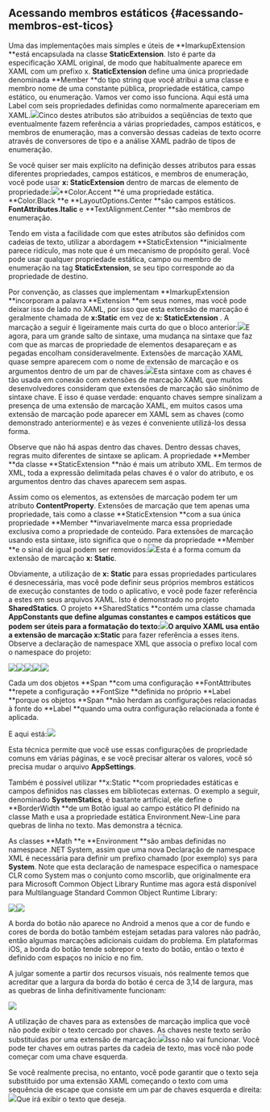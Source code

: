 ## Acessando membros estáticos {#acessando-membros-est-ticos}

Uma das implementações mais simples e úteis de **ImarkupExtension **está encapsulada na classe **StaticExtension**. Isto é parte da especificação XAML original, de modo que habitualmente aparece em XAML com um prefixo x. **StaticExtension** define uma única propriedade denominada **Member **do tipo string que você atribui a uma classe e membro nome de uma constante pública, propriedade estática, campo estático, ou enumeração. Vamos ver como isso funciona. Aqui está uma Label com seis propriedades definidas como normalmente apareceriam em XAML.![](/assets/09-01-labelxaml)Cinco destes atributos são atribuidos a seqüências de texto que eventualmente fazem referência a várias propriedades, campos estáticos, e membros de enumeração, mas a conversão dessas cadeias de texto ocorre através de conversores de tipo e a análise XAML padrão de tipos de enumeração.

Se você quiser ser mais explícito na definição desses atributos para essas diferentes propriedades, campos estáticos, e membros de enumeração, você pode usar **x: StaticExtension** dentro de marcas de elemento de propriedade:![](/assets/09-02-staticextention)**Color.Accent **é uma propriedade estática. **Color.Black **e **LayoutOptions.Center **são campos estáticos. **FontAttributes.Italic** e **TextAlignment.Center **são membros de enumeração.

Tendo em vista a facilidade com que estes atributos são definidos com cadeias de texto, utilizar a abordagem **StaticExtension **inicialmente parece ridículo, mas note que é um mecanismo de propósito geral. Você pode usar qualquer propriedade estática, campo ou membro de enumeração na tag **StaticExtension**, se seu tipo corresponde ao da propriedade de destino.

Por convenção, as classes que implementam **ImarkupExtension **incorporam a palavra **Extension **em seus nomes, mas você pode deixar isso de lado no XAML, por isso que esta extensão de marcação é geralmente chamada de **x:Static** em vez de **x: StaticExtension** . A marcação a seguir é ligeiramente mais curta do que o bloco anterior:![](/assets/10-03-static1)E agora, para um grande salto de sintaxe, uma mudança na sintaxe que faz com que as marcas de propriedade de elementos desapareçam e as pegadas encolham consideravelmente. Extensões de marcação XAML quase sempre aparecem com o nome de extensão de marcação e os argumentos dentro de um par de chaves:![](/assets/10-04-textxaml)Esta sintaxe com as chaves é tão usada em conexão com extensões de marcação XAML que muitos desenvolvedores consideram que extensões de marcação são sinônimo de sintaxe chave. E isso é quase verdade: enquanto chaves sempre sinalizam a presença de uma extensão de marcação XAML, em muitos casos uma extensão de marcação pode aparecer em XAML sem as chaves \(como demonstrado anteriormente\) e às vezes é conveniente utilizá-los dessa forma.

Observe que não há aspas dentro das chaves. Dentro dessas chaves, regras muito diferentes de sintaxe se aplicam. A propriedade **Member **da classe **StaticExtension **não é mais um atributo XML. Em termos de XML, toda a expressão delimitada pelas chaves é o valor do atributo, e os argumentos dentro das chaves aparecem sem aspas.

Assim como os elementos, as extensões de marcação podem ter um atributo **ContentProperty**. Extensões de marcação que tem apenas uma propriedade, tais como a classe **StaticExtension **com a sua única propriedade **Member **invariavelmente marca essa propriedade exclusiva como a propriedade de conteúdo. Para extensões de marcação usando esta sintaxe, isto significa que o nome da propriedade **Member **e o sinal de igual podem ser removidos:![](/assets/10-05-removemember)Esta é a forma comum da extensão de marcação **x: Static**.

Obviamente, a utilização de **x: Static** para essas propriedades particulares é desnecessária, mas você pode definir seus próprios membros estáticos de execução constantes de todo o aplicativo, e você pode fazer referência a estes em seus arquivos XAML. Isto é demonstrado no projeto **SharedStatics**. O projeto **SharedStatics **contém uma classe chamada **AppConstants **que define algumas constantes e campos estáticos que podem ser úteis para a formatação do texto:![](/assets/10-06-sharedstatucs)O arquivo XAML usa então a extensão de marcação** x:Static** para fazer referência a esses itens. Observe a declaração de namespace XML que associa o prefixo local com o namespace do projeto:

![](/assets/10-07-staticcode)![](/assets/10-07-statcicode1)![](/assets/10-07-staticcode2)![](/assets/10-07-staticcode3)![](/assets/10-07-staticcode4)

Cada um dos objetos **Span **com uma configuração **FontAttributes **repete a configuração **FontSize **definida no próprio **Label **porque os objetos **Span **não herdam as configurações relacionadas à fonte do **Label **quando uma outra configuração relacionada a fonte é aplicada.

E aqui está:![](/assets/10-08-telas)

Esta técnica permite que você use essas configurações de propriedade comuns em várias páginas, e se você precisar alterar os valores, você só precisa mudar o arquivo **AppSettings**.

Também é possível utilizar **x:Static **com propriedades estáticas e campos definidos nas classes em bibliotecas externas. O exemplo a seguir, denominado **SystemStatics**, é bastante artificial, ele define o **BorderWidth **de um Botão igual ao campo estático PI definido na classe Math e usa a propriedade estática Environment.New-Line para quebras de linha no texto. Mas demonstra a técnica.

As classes **Math **e **Environment **são ambas definidas no namespace .NET System, assim que uma nova Declaração de namespace XML é necessária para definir um prefixo chamado \(por exemplo\) sys para **System**. Note que esta declaração de namespace especifica o namespace CLR como System mas o conjunto como mscorlib, que originalmente era para Microsoft Common Object Library Runtime mas agora está disponível para Multilanguage Standard Common Object Runtime Library:

![](/assets/10-09-code)![](/assets/10-09-code1)

A borda do botão não aparece no Android a menos que a cor de fundo e cores de borda do botão também estejam setadas para valores não padrão, então algumas marcações adicionais cuidam do problema. Em plataformas iOS, a borda do botão tende sobrepor o texto do botão, então o texto é definido com espaços no início e no fim.

A julgar somente a partir dos recursos visuais, nós realmente temos que acreditar que a largura da borda do botão é cerca de 3,14 de largura, mas as quebras de linha definitivamente funcionam:

![](/assets/10-10-telas)

A utilização de chaves para as extensões de marcação implica que você não pode exibir o texto cercado por chaves. As chaves neste texto serão substituidas por uma extensão de marcação:![](/assets/10-11-xaml)Isso não vai funcionar. Você pode ter chaves em outras partes da cadeia de texto, mas você não pode começar com uma chave esquerda.

Se você realmente precisa, no entanto, você pode garantir que o texto seja substituido por uma extensão XAML começando o texto com uma sequência de escape que consiste em um par de chaves esquerda e direita:![](/assets/10-11-xaml1)Que irá exibir o texto que deseja.

